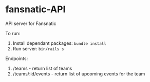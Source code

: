 fansnatic-API
=============

API server for Fansnatic

To run:
1. Install dependant packages: ```bundle install```
2. Run server: ```bin/rails s```

Endpoints:
1. /teams - return list of teams
2. /teams/:id/events - return list of upcoming events for the team
